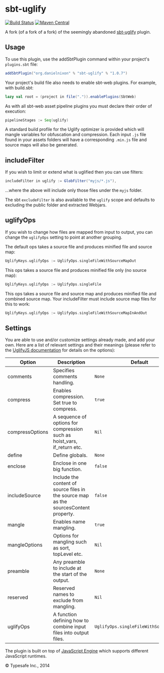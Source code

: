 sbt-uglify
==========

[![Build Status](https://travis-ci.org/danielnixon/sbt-uglify.svg?branch=master)](https://travis-ci.org/danielnixon/sbt-uglify)
[![Maven Central](https://maven-badges.herokuapp.com/maven-central/org.danielnixon/sbt-uglify/badge.svg)](https://maven-badges.herokuapp.com/maven-central/org.danielnixon/sbt-uglify)

A fork (of a fork of a fork) of the seemingly abandoned [sbt-uglify](https://github.com/sbt/sbt-uglify) plugin.

Usage
-----
To use this plugin, use the addSbtPlugin command within your project's `plugins.sbt` file:

```scala
addSbtPlugin("org.danielnixon" % "sbt-uglify" % "1.0.7")
```

Your project's build file also needs to enable sbt-web plugins. For example, with build.sbt:

```scala
lazy val root = (project in file(".")).enablePlugins(SbtWeb)
```

As with all sbt-web asset pipeline plugins you must declare their order of execution:

```scala
pipelineStages := Seq(uglify)
```

A standard build profile for the Uglify optimizer is provided which will mangle variables for obfuscation and
compression. Each input `.js` file found in your assets folders will have a corresponding `.min.js` file and source maps will also be generated.

## includeFilter

If you wish to limit or extend what is uglified then you can use filters:
```scala
includeFilter in uglify := GlobFilter("myjs/*.js"),
```
...where the above will include only those files under the `myjs` folder.

The sbt `excludeFilter` is also available to the `uglify` scope and defaults to excluding the public folder and extracted Webjars.

## uglifyOps

If you wish to change how files are mapped from input to output, you can change the `uglifyOps` setting to point at another grouping.

The default ops takes a source file and produces minified file and source map:
```scala
UglifyKeys.uglifyOps := UglifyOps.singleFileWithSourceMapOut
```

This ops takes a source file and produces minified file only (no source map):
```scala
UglifyKeys.uglifyOps := UglifyOps.singleFile
```

This ops takes a source file and source map and produces minified file and combined source map. Your includeFilter must include source map files for this to work:
```scala
UglifyKeys.uglifyOps := UglifyOps.singleFileWithSourceMapInAndOut
```

## Settings
You are able to use and/or customize settings already made, and add your own. Here are a list of relevant settings and
their meanings (please refer to the [UglifyJS documentation](https://github.com/mishoo/UglifyJS2) for details on the
options):

Option                  | Description                                                                                   | Default
------------------------|-----------------------------------------------------------------------------------------------|----------
comments                | Specifies comments handling.                                                                  | `None`
compress                | Enables compression. Set true to compress.                                                    | `true`
compressOptions         | A sequence of options for compression such as hoist_vars, if_return etc.                      | `Nil`
define                  | Define globals.                                                                               | `None`
enclose                 | Enclose in one big function.                                                                  | `false`
includeSource           | Include the content of source files in the source map as the sourcesContent property.         | `false`
mangle                  | Enables name mangling.                                                                        | `true`
mangleOptions           | Options for mangling such as sort, topLevel etc.                                              | `Nil`
preamble                | Any preamble to include at the start of the output.                                           | `None`
reserved                | Reserved names to exclude from mangling.                                                      | `Nil`
uglifyOps               | A function defining how to combine input files into output files.                             | `UglifyOps.singleFileWithSourceMapOut`

The plugin is built on top of [JavaScript Engine](https://github.com/typesafehub/js-engine) which supports different JavaScript runtimes.

&copy; Typesafe Inc., 2014
